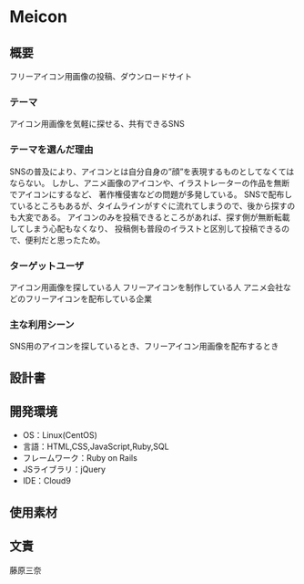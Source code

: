 # Meicon

## 概要
フリーアイコン用画像の投稿、ダウンロードサイト

### テーマ
アイコン用画像を気軽に探せる、共有できるSNS

### テーマを選んだ理由
SNSの普及により、アイコンとは自分自身の”顔”を表現するものとしてなくてはならない。
しかし、アニメ画像のアイコンや、イラストレーターの作品を無断でアイコンにするなど、
著作権侵害などの問題が多発している。
SNSで配布しているところもあるが、タイムラインがすぐに流れてしまうので、後から探すのも大変である。
アイコンのみを投稿できるところがあれば、探す側が無断転載してしまう心配もなくなり、
投稿側も普段のイラストと区別して投稿できるので、便利だと思ったため。

### ターゲットユーザ
アイコン用画像を探している人
フリーアイコンを制作している人
アニメ会社などのフリーアイコンを配布している企業

### 主な利用シーン
SNS用のアイコンを探しているとき、フリーアイコン用画像を配布するとき

## 設計書

## 開発環境
- OS：Linux(CentOS)
- 言語：HTML,CSS,JavaScript,Ruby,SQL
- フレームワーク：Ruby on Rails
- JSライブラリ：jQuery
- IDE：Cloud9

## 使用素材

## 文責
藤原三奈